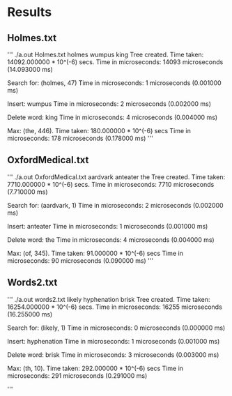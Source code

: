 # Results

## Holmes.txt
'''
./a.out Holmes.txt holmes wumpus king
Tree created. Time taken: 14092.000000 * 10^(-6) secs.
Time in microseconds: 14093 microseconds (14.093000 ms)

Search for: (holmes, 47)
Time in microseconds: 1 microseconds (0.001000 ms)

Insert: wumpus
Time in microseconds: 2 microseconds (0.002000 ms)

Delete word: king
Time in microseconds: 4 microseconds (0.004000 ms)

Max: (the, 446). Time taken: 180.000000 * 10^(-6) secs
Time in microseconds: 178 microseconds (0.178000 ms)
'''

## OxfordMedical.txt
'''
./a.out OxfordMedical.txt aardvark anteater the
Tree created. Time taken: 7710.000000 * 10^(-6) secs.
Time in microseconds: 7710 microseconds (7.710000 ms)

Search for: (aardvark, 1)
Time in microseconds: 2 microseconds (0.002000 ms)

Insert: anteater
Time in microseconds: 1 microseconds (0.001000 ms)

Delete word: the
Time in microseconds: 4 microseconds (0.004000 ms)

Max: (of, 345). Time taken: 91.000000 * 10^(-6) secs
Time in microseconds: 90 microseconds (0.090000 ms)
'''

## Words2.txt

'''
./a.out words2.txt likely hyphenation brisk
Tree created. Time taken: 16254.000000 * 10^(-6) secs.
Time in microseconds: 16255 microseconds (16.255000 ms)

Search for: (likely, 1)
Time in microseconds: 0 microseconds (0.000000 ms)

Insert: hyphenation
Time in microseconds: 1 microseconds (0.001000 ms)

Delete word: brisk
Time in microseconds: 3 microseconds (0.003000 ms)

Max: (th, 10). Time taken: 292.000000 * 10^(-6) secs
Time in microseconds: 291 microseconds (0.291000 ms)


'''
